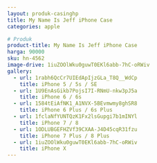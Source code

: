 ```yaml
---
layout: produk-casinghp
title: My Name Is Jeff iPhone Case
categories: apple

# Produk
product-title: My Name Is Jeff iPhone Case
harga: 90000
sku: hn-4562
image-drive: 1iuZOOlWku0guwT0EKl6abb-7hC-oRWiv
gallery:
  - url: 1rabh6QcCr7UIEdApIjzGLa_T8Q__WdCp
    title: iPhone 5 / 5s / SE
  - url: 1U9EnAsGikb7PojsI7I-RNmU-nkw3pJ5a
    title: iPhone 6 / 6s
  - url: 1584tEiAfNK1_A1NVX-5BEvmwmy8ghSR8
    title: iPhone 6 Plus / 6s Plus
  - url: 1fclaNfYUNTQzK1Fx2lsGupgi7b1mINYl
    title: iPhone 7 / 8
  - url: 1ODLUBGEFHZVf39CXAA-J4D45cqR31fzu
    title: iPhone 7 Plus / 8 Plus
  - url: 1iuZOOlWku0guwT0EKl6abb-7hC-oRWiv
    title: iPhone X
---
```

